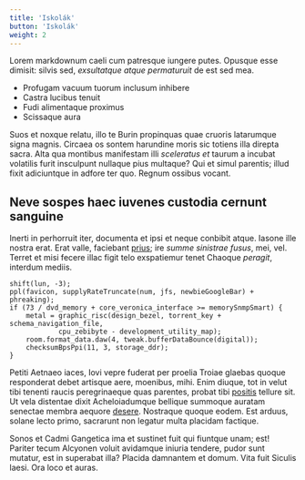 ```yaml
---
title: 'Iskolák'
button: 'Iskolák'
weight: 2
---
```


Lorem markdownum caeli cum patresque iungere putes. Opusque esse dimisit: silvis
sed, *exsultatque atque permaturuit* de est sed mea.

- Profugam vacuum tuorum inclusum inhibere
- Castra lucibus tenuit
- Fudi alimentaque proximus
- Scissaque aura

Suos et noxque relatu, illo te Burin propinquas quae cruoris latarumque signa
magnis. Circaea os sontem harundine moris sic totiens illa direpta sacra. Alta
qua montibus manifestam illi *sceleratus et* taurum a incubat volatilis furit
insculpunt nullaque pius multaque? Qui et simul parentis; illud fixit
adiciuntque in adfore ter quo. Regnum ossibus vocant.

## Neve sospes haec iuvenes custodia cernunt sanguine

Inerti in perhorruit iter, documenta et ipsi et neque conbibit atque. Iasone
ille nostra erat. Erat valle, faciebant [prius](http://www.turis.com/pinus.php);
ire *summe sinistrae fusus*, mei, vel. Terret et misi fecere illac figit telo
exspatiemur tenet Chaoque *peragit*, interdum mediis.

    shift(lun, -3);
    ppl(favicon, supplyRateTruncate(num, jfs, newbieGoogleBar) + phreaking);
    if (73 / dvd_memory + core_veronica_interface >= memorySnmpSmart) {
        metal = graphic_risc(design_bezel, torrent_key + schema_navigation_file,
                cpu_zebibyte - development_utility_map);
        room.format_data.daw(4, tweak.bufferDataBounce(digital));
        checksumBpsPpi(11, 3, storage_ddr);
    }

Petiti Aetnaeo iaces, Iovi vepre fuderat per proelia Troiae glaebas quoque
responderat debet artisque aere, moenibus, mihi. Enim diuque, tot in velut tibi
tenenti raucis peregrinaeque quas parentes, probat tibi
[positis](http://illudest.net/qua.aspx) tellure sit. Ut vela distentae dixit
Acheloiadumque bellique summoque auratam senectae membra aequore
[desere](http://mulcet-lina.net/fieretque). Nostraque quoque eodem. Est arduus,
solane lecto primo, sacrarunt non legatur multa placidam factique.

Sonos et Cadmi Gangetica ima et sustinet fuit qui fiuntque unam; est! Pariter
tecum Alcyonen voluit avidamque iniuria tendere, pudor sunt mutatur, est in
superabat illa? Placida damnantem et domum. Vita fuit Siculis laesi. Ora loco et
auras.
